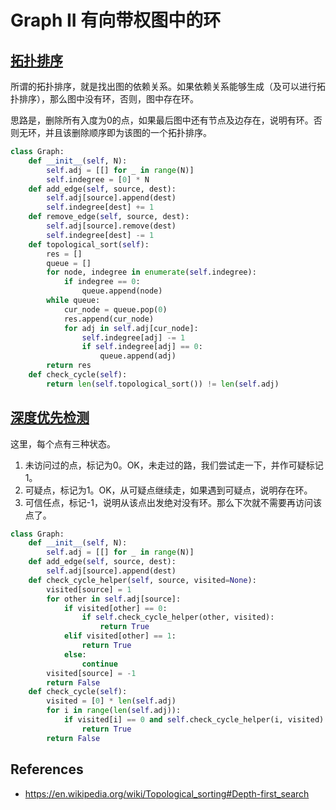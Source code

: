 # Graph II 有向带权图中的环
## [拓扑排序](https://en.wikipedia.org/wiki/Topological_sorting)

所谓的拓扑排序，就是找出图的依赖关系。如果依赖关系能够生成（及可以进行拓扑排序），那么图中没有环，否则，图中存在环。

思路是，删除所有入度为0的点，如果最后图中还有节点及边存在，说明有环。否则无环，并且该删除顺序即为该图的一个拓扑排序。

```python
class Graph:
    def __init__(self, N):
        self.adj = [[] for _ in range(N)]
        self.indegree = [0] * N
    def add_edge(self, source, dest):
        self.adj[source].append(dest)
        self.indegree[dest] += 1
    def remove_edge(self, source, dest):
        self.adj[source].remove(dest)
        self.indegree[dest] -= 1
    def topological_sort(self):
        res = []
        queue = []
        for node, indegree in enumerate(self.indegree):
            if indegree == 0:
                queue.append(node)
        while queue:
            cur_node = queue.pop(0)
            res.append(cur_node)
            for adj in self.adj[cur_node]:
                self.indegree[adj] -= 1
                if self.indegree[adj] == 0:
                    queue.append(adj)
        return res
    def check_cycle(self):
        return len(self.topological_sort()) != len(self.adj)

```

## [深度优先检测](https://en.wikipedia.org/wiki/Topological_sorting)

这里，每个点有三种状态。
1. 未访问过的点，标记为0。OK，未走过的路，我们尝试走一下，并作可疑标记1。
2. 可疑点，标记为1。OK，从可疑点继续走，如果遇到可疑点，说明存在环。
3. 可信任点，标记-1，说明从该点出发绝对没有环。那么下次就不需要再访问该点了。

```python
class Graph:
    def __init__(self, N):
        self.adj = [[] for _ in range(N)]
    def add_edge(self, source, dest):
        self.adj[source].append(dest)
    def check_cycle_helper(self, source, visited=None):
        visited[source] = 1
        for other in self.adj[source]:
            if visited[other] == 0:
                if self.check_cycle_helper(other, visited):
                    return True
            elif visited[other] == 1:
                return True
            else:
                continue
        visited[source] = -1
        return False
    def check_cycle(self):
        visited = [0] * len(self.adj)
        for i in range(len(self.adj)):
            if visited[i] == 0 and self.check_cycle_helper(i, visited):
                return True
        return False
```

## References
- https://en.wikipedia.org/wiki/Topological_sorting#Depth-first_search